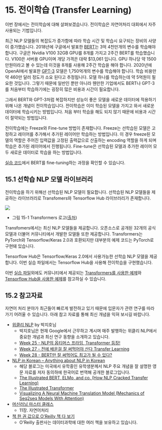 # 15. 전이학습 (Transfer Learning)

이번 장에서는 전이학습에 대해 살펴보겠습니다. 전이학습은 자연어처리 대회에서 자주 사용되는 기법입니다. 

최근 NLP 모델들의 복잡도가 증가함에 따라 학습 시간 및 학습시 요구되는 장비의 사양이 증가했습니다. 2018년에 구글에서 발표한 [BERT](https://arxiv.org/abs/1810.04805)는 3억 4천만개의 변수를 학습해야 합니다. 구글은 Nvidia V100 32GB GPU를 8개를 가지고 2주간 BERT를 학습했습니다. V100은 서버용 GPU이며 개당 가격은 대략 $13,061 입니다. GPU 하나당 약 1500만원이라고 볼 수 있는데 이것을 8개를 사용해 2주간 학습을 해야 합니다. 2020년에 OpenAI에서 발표한 [GPT-3](https://arxiv.org/abs/2005.14165v2) 모델은 1,750억개의 변수를 학습해야 합니다. 학습 비용만 약 460만 달러 정도가 소요 된다고 추정됩니다. 모델 하나를 학습하는데 약 5억원이 필요한 것입니다. 그렇기 때문에 일반인 뿐만 아니라 웬만한 기업에서도 BERT나 GPT-3를 처음부터 학습하기에는 굉장히 많은 비용과 시간이 필요합니다. 

그래서 BERT와 GPT-3처럼 복잡하지만 성능이 좋은 모델을 새로운 데이터에 적용하기 위해 나온 개념이 전이학습입니다. 전이학습은 이미 학습된 모델을 가지고 와서 새로운 데이터에 학습시키는 방법입니다. 처음 부터 학습을 해도 되지 않기 때문에 비용과 시간이 절약되는 방법입니다. 

전이학습에는 Freeze와 Fine-tune 방법이 존재합니다. Freeze는 선학습된 모델은 고정하고 레이어를 추가해서 추가된 레이어만 학습하는 방법입니다. 이 경우 freeze된 모델의 역할은 주어진 입력값을 고정된 출력값으로 산출하는 encoding 역할을 하게 되며 학습은 추가된 레이어에서 진행됩니다. Fine-tune은 선학습된 모델과 추가한 레이어 모두 새로운 데이터로 학습을 하는 방법입니다. 

[실습 코드](15-bert.ipynb)에서 BERT를 fine-tuning하는 과정을 확인할 수 있습니다.

## 15.1 선학습 NLP 모델 라이브러리 

전이학습을 하기 위해선 선학습된 NLP 모델이 필요합니다. 선학습된 NLP 모델들을 제공하는 라이브러리로 Transfomers와 Tensorflow Hub 라이브러리가 존재합니다. 

![](https://github.com/kaggler-tv/dku-kaggle-class/blob/master/course-website/imgs/ch15-img01.jpg?raw=true)
- 그림 15-1 Transformers 로고([출처](https://docs.google.com/presentation/d/10iXh7a15zEU2Zuvs-od3rdc688CKSQfjP11-9on7RM4/edit?usp=sharing))

Transfomers에서는 최신 NLP 모델들을 제공합니다. 오픈소스로 공개된 32개의 공식 모델과 더불어 커뮤니티에서 개발한 모델들 또한 제공합니다. Transformers는 PyTorch와 Tensorflow/Keras 2.0과 호환되지만 대부분의 예제 코드는 PyTorch로 구현돼 있습니다. 

Tensorflow Hub은 Tensorflow/Keras 2.0에서 사용가능한 선학습 NLP 모델을 제공합니다. 이번 실습 파일에서는 Tensorflow Hub을 사용해 전이학습을 구현했습니다. 

이번 [실습 파일]((15-bert.ipynb))외에도 커뮤니티에서 제공되는 [Transformers를 사용한 예제](https://towardsdatascience.com/working-with-hugging-face-transformers-and-tf-2-0-89bf35e3555a)와 [Tensorflow Hub을 사용한 예제](https://www.kaggle.com/xhlulu/disaster-nlp-keras-bert-using-tfhub)를 참고하실 수 있습니다. 

## 15.2 참고자료

자연어 처리 분야가 최근들어 빠르게 발전하고 있기 때문에 입문자가 관련 연구를 따라가기 어려울 수 있습니다. 아래 참고 자료를 통해 최신 개념을 익혀 보시길 바랍니다. 

- [위클리 NLP](https://jiho-ml.com/tag/weekly-nlp/) by 박지호님
    - 박지호님은 현재 Google에서 근무하고 계시며 매주 발행하는 위클리 NLP에서 중요한 개념과 최신 연구 동향을 소개하고 있습니다. 
    - [Week 25 - NLP의 옵티머스 프라임, Transformer 등장!](https://jiho-ml.com/weekly-nlp-25/)
    - [Week 27 - 전에 배운걸 잘 써먹어야 산다 Transfer Learning](https://jiho-ml.com/weekly-nlp-27/)
    - [Week 28 - BERT만 잘 써먹어도 최고가 될 수 있다?](https://jiho-ml.com/weekly-nlp-28/)
- [NLP in Korean – Anything about NLP in Korean](https://nlpinkorean.github.io/)
    - 해당 블로그는 미국에서 유학중인 유학생분께서 NLP 주요 개념을 잘 설명한 영문 자료를 저자 동의하에 한국어로 번역해 공개한 블로그입니다. 
    - [The Illustrated BERT, ELMo, and co. (How NLP Cracked Transfer Learning)](https://nlpinkorean.github.io/illustrated-bert/)
    - [The Illustrated Transformer](https://nlpinkorean.github.io/illustrated-transformer/)
    - [Visualizing A Neural Machine Translation Model (Mechanics of Seq2seq Models With Attention)](https://nlpinkorean.github.io/visualizing-neural-machine-translation-mechanics-of-seq2seq-models-with-attention/)
- [머신러닝 마스터 클래스](https://www.upaper.net/jeongyoonlee/1136706)
    - 11장. 자연어처리
- [책 한 권 값으로 O'Reilly 책 다 보기](https://hack-jam.tistory.com/31?fbclid=IwAR2EPnLEk56kLEd1rnZxtB5_LNn5JM6ENHYBmVNsYJO2BC-Mk616_NnTSi4)
    - O'Reilly 출판사는 데이터과학에 대한 여러 책을 보유하고 있습니다. 